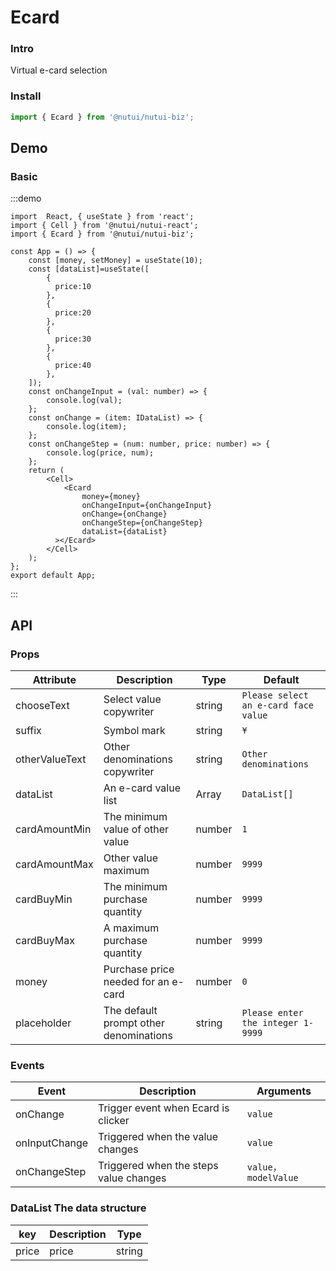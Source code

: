 # Ecard 

### Intro

Virtual e-card selection

### Install

``` javascript
import { Ecard } from '@nutui/nutui-biz';
```

## Demo

### Basic

:::demo

```tsx
import  React, { useState } from 'react';
import { Cell } from '@nutui/nutui-react';
import { Ecard } from '@nutui/nutui-biz';

const App = () => {
    const [money, setMoney] = useState(10);
    const [dataList]=useState([
        {
          price:10
        },
        {
          price:20
        },
        {
          price:30
        },
        {
          price:40
        },
    ]);
    const onChangeInput = (val: number) => {
        console.log(val);
    };
    const onChange = (item: IDataList) => {
        console.log(item);
    };
    const onChangeStep = (num: number, price: number) => {
        console.log(price, num);
    };
    return (
        <Cell>
            <Ecard
                money={money}
                onChangeInput={onChangeInput}
                onChange={onChange}
                onChangeStep={onChangeStep}
                dataList={dataList}
          ></Ecard>
        </Cell>
    );
};
export default App;
```

:::

## API

### Props

| Attribute          | Description             | Type   | Default           |
|---------------|----------------------------------|--------|------------------|
| chooseText    | Select value copywriter    | string |   `Please select an e-card face value `   |
| suffix        | Symbol mark        | string | `¥`            |
| otherValueText| Other denominations copywriter    | string |    `Other denominations `   |
| dataList      | An e-card value list   | Array |  `DataList[]`  |
| cardAmountMin | The minimum value of other value   | number | `1` |
| cardAmountMax | Other value maximum   | number | `9999`            |
| cardBuyMin    | The minimum purchase quantity   | number | `9999`            |
| cardBuyMax    | A maximum purchase quantity   | number | `9999`            |
| money         | Purchase price needed for an e-card  | number | `0`            |
| placeholder   | The default prompt other denominations  | string | `Please enter the integer 1-9999 `|

### Events

| Event | Description   | Arguments     |
|--------|----------------|--------------|
| onChange  | Trigger event when Ecard is clicker | `value` |
| onInputChange  | Triggered when the value changes | `value` |
| onChangeStep  | Triggered when the steps value changes | `value，modelValue` |

### DataList The data structure 

| key | Description     | Type     |
|--------|----------------|--------------|
| price  | price | string |
